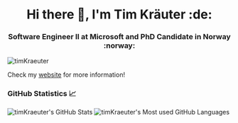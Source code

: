<h1 align="center">Hi there 👋, I'm Tim Kräuter :de:</h1>
<h3 align="center">Software Engineer II at Microsoft and PhD Candidate in Norway :norway:</h3>

<p align="left"> <img src="https://komarev.com/ghpvc/?username=timKraeuter&label=Profile%20views&color=0e75b6&style=flat" alt="timKraeuter" /> </p>

Check my [website](https://timkraeuter.com/) for more information!

### GitHub Statistics 📈
![timKraeuter's GitHub Stats](https://github-readme-stats.vercel.app/api?username=timKraeuter&theme=tokyonight&show_icons=true&hide_border=false&count_private=true)
![timKraeuter's Most used GitHub Languages](https://github-readme-stats.vercel.app/api/top-langs/?username=timKraeuter&hide=TeX,HTML,CSS,SCSS&theme=tokyonight&show_icons=true&hide_border=false&layout=compact)
